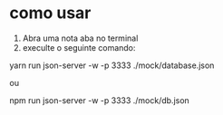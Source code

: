 # como usar

1. Abra uma nota aba no terminal
2. execulte o seguinte comando:

yarn run json-server -w -p 3333 ./mock/database.json

ou

npm run json-server -w -p 3333 ./mock/db.json
